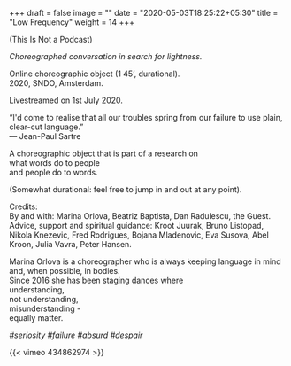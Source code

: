 +++
draft = false
image = ""
date = "2020-05-03T18:25:22+05:30"
title = "Low Frequency"
weight = 14
+++

(This Is Not a Podcast)  

<!--more-->

_Choreographed conversation in search for lightness._  

Online choreographic object (1 45’, durational).  
2020, SNDO, Amsterdam.  

Livestreamed on 1st July 2020. 

“I'd come to realise that all our troubles spring from our failure to use plain, clear-cut language.”  
― Jean-Paul Sartre  
  
A choreographic object that is part of a research on  
what words do to people  
and people do to words.  
  
(Somewhat durational: feel free to jump in and out at any point).  
    
Credits:  
By and with: Marina Orlova, Beatriz Baptista, Dan Radulescu, the Guest.  
Advice, support and spiritual guidance: Kroot Juurak, Bruno Listopad, Nikola Knezevic, Fred Rodrigues, Bojana Mladenovic, Eva Susova, Abel Kroon, Julia Vavra, Peter Hansen.  

Marina Orlova is a choreographer who is always keeping language in mind and,
when possible, in bodies.  
Since 2016 she has been staging dances where  
understanding,  
not understanding,  
misunderstanding -  
equally matter.  
  
_#seriosity #failure #absurd #despair_
  
  
{{< vimeo 434862974 >}}  
  


